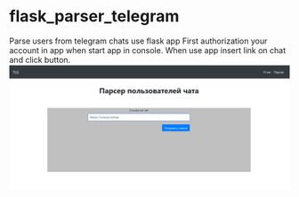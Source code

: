 # flask_parser_telegram
Parse users from telegram chats use flask app
First authorization your account in app when start app in console.
When use app insert link on chat and click button.
![Скрин интерфейса веб-приложения](Записффати.PNG)
